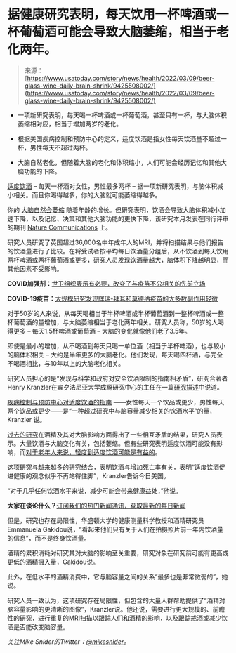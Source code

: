 <!--yml

category: 未分类

date: 2024-05-27 15:22:48

-->

# 据健康研究表明，每天饮用一杯啤酒或一杯葡萄酒可能会导致大脑萎缩，相当于老化两年。

> 来源：[https://www.usatoday.com/story/news/health/2022/03/09/beer-glass-wine-daily-brain-shrink/9425508002/](https://www.usatoday.com/story/news/health/2022/03/09/beer-glass-wine-daily-brain-shrink/9425508002/)

+   一项新研究表明，每天喝一杯啤酒或一杯葡萄酒，甚至只有一杯，与大脑体积萎缩相对应，相当于增加两岁的老化。

+   根据美国疾病控制和预防中心的定义，适度饮酒是指女性每天饮酒量不超过一杯，男性每天不超过两杯。

+   大脑自然老化，但随着大脑的老化和体积缩小，人们可能会经历记忆和其他大脑功能的下降。

[适度饮酒](/in-depth/graphics/2021/11/04/trends-in-alcohol-use-during-the-covid-19-pandemic-in-graphics/6239987001/) – 每天一杯酒对女性，男性最多两杯 – 据一项新研究表明，与脑体积减小相关。而且你喝得越多，你的大脑就可能萎缩得越多。

你的 [大脑自然会萎缩](https://www.nia.nih.gov/health/how-aging-brain-affects-thinking) 随着年龄的增长。但研究表明，饮酒会导致大脑体积减小加速下降，以及记忆、决策和其他大脑功能的更快下降，该研究本月发表在同行评审的期刊 [Nature Communications](https://www.nature.com/articles/s41467-022-28735-5) 上。

研究人员研究了英国超过36,000名中年成年人的MRI，并将扫描结果与他们报告的饮酒量进行了比较。在将受试者按平均每日饮酒量分组后，从不饮酒到每天饮用两杯啤酒或两杯葡萄酒或更多，研究人员发现饮酒量越大，脑体积下降越明显，而其他因素不受影响。

**COVID加强剂：**[世卫组织表示有必要，改变了与疫苗不公相关的先前立场](/story/news/health/2022/03/08/world-health-organization-says-covid-boosters-needed-reversing-stance/9422794002/)

**COVID-19疫苗：**[大规模研究发现辉瑞-拜耳和莫德纳疫苗的大多数副作用轻微](/story/news/health/2022/03/07/covid-19-vaccine-mild-side-effects-moderna-pfizer/9376671002/)

对于50岁的人来说，从每天喝相当于半杯啤酒或半杯葡萄酒到一整杯啤酒或一整杯葡萄酒的量增加，与大脑萎缩相当于老化两年相关。研究人员称，50岁的人喝得更多 – 每天1.5杯啤酒或葡萄酒 – 大脑的变化就像他们老了3.5年。

即使是最小的增加，从不喝酒到每天只喝一单位酒（相当于半杯啤酒），也与较小的脑体积相关 – 大约是半年更多的大脑老化。他们发现，每天喝四杯酒，与完全不喝酒相比，与10年以上的大脑老化相关。

研究人员担心的是“发现与科学和政府对安全饮酒限制的指南相矛盾”，研究合著者Henry Kranzler在宾夕法尼亚大学成瘾研究中心的主任在一篇[研究描述](https://penntoday.upenn.edu/news/one-alcoholic-drink-day-linked-reduced-brain-size)中说道。

[疾病控制与预防中心对适度饮酒的指南](https://www.cdc.gov/alcohol/fact-sheets/moderate-drinking.htm#:~:text=To%20reduce%20the%20risk%20of,days%20when%20alcohol%20is%20consumed.) ——女性每天一个饮品或更少，男性每天两个饮品或更少——是“一种超过研究中与脑容量减少相关的饮酒水平”的量，Kranzler 说。

[过去的研究](https://www.health.harvard.edu/blog/this-is-your-brain-on-alcohol-2017071412000)在酒精及其对大脑影响方面得出了一些相互矛盾的结果，研究人员表示。大量饮酒与大脑变化有关，包括萎缩。但有些研究表明适度饮酒可能没有影响，而[对于老年人来说，轻度到适度饮酒可能是有益的](https://jamanetwork.com/journals/jamanetworkopen/fullarticle/2767693)。

这项研究与越来越多的研究结合，表明饮酒与增加死亡率有关，表明“适度饮酒促进健康的观念似乎不再站得住脚”，Kranzler告诉今日美国。

“对于几乎任何饮酒水平来说，减少可能会带来健康益处，”他说。

**大家在谈论什么？**[订阅我们的热门新闻通讯，获取最新的每日新闻](https://profile.usatoday.com/newsletters/everyones-talking/)

但是，研究也存在局限性，华盛顿大学的健康测量科学教授和酒精研究员Emmanuela Gakidou说，“看起来他们只有关于人们在拍摄照片前一年内饮酒量的信息”，而不是终身饮酒量。

酒精的累积消耗对研究其对大脑的影响至关重要，研究对象在研究前可能有更高或更低的酒精摄入量，Gakidou说。

此外，在低水平的酒精消费中，它与脑容量之间的关系“最多也是非常微弱的”，她说。

研究人员一致认为，这项研究存在局限性，但包含的大量人群帮助提供了“酒精对脑容量影响的更清晰的图像”，Kranzler说。他还说，需要进行更大规模的、前瞻性的研究，进行重复的MRI扫描以跟踪人们和酒精的影响，以及跟踪戒酒或减少饮酒是否能改变脑容量。

*关注Mike Snider的Twitter：[@mikesnider](https://twitter.com/MikeSnider)。*

[](/picture-gallery/news/2012/09/09/the-day-in-pictures/1410095/)

[](/picture-gallery/news/2012/09/09/the-day-in-pictures/1410095/)
